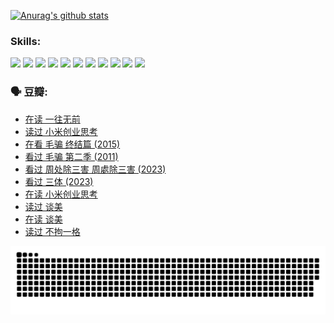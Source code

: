 
[![Anurag's github stats](https://github-readme-stats.vercel.app/api?username=w940853815)](https://github.com/anuraghazra/github-readme-stats)

### Skills:

<code><img height="32" src="https://cdn.jsdelivr.net/npm/simple-icons@v5/icons/python.svg"></code>
<code><img height="32" src="https://cdn.jsdelivr.net/npm/simple-icons@v5/icons/javascript.svg"></code>
<code><img height="32" src="https://cdn.jsdelivr.net/npm/simple-icons@v5/icons/django.svg"></code>
<code><img height="32" src="https://cdn.jsdelivr.net/npm/simple-icons@v5/icons/flask.svg"></code>
<code><img height="32" src="https://cdn.jsdelivr.net/npm/simple-icons@v5/icons/vuetify.svg"></code>
<code><img height="32" src="https://cdn.jsdelivr.net/npm/simple-icons@v5/icons/git.svg"></code>
<code><img height="32" src="https://cdn.jsdelivr.net/npm/simple-icons@v5/icons/docker.svg"></code>
<code><img height="32" src="https://cdn.jsdelivr.net/npm/simple-icons@v5/icons/postgresql.svg"></code>
<code><img height="32" src="https://cdn.jsdelivr.net/npm/simple-icons@v5/icons/elasticsearch.svg"></code>
<code><img height="32" src="https://cdn.jsdelivr.net/npm/simple-icons@v5/icons/macos.svg"></code>
<code><img height="32" src="https://cdn.jsdelivr.net/npm/simple-icons@v5/icons/linux.svg"></code>

### 🗣 豆瓣:

<!-- DOUBAN-ACTIVITIES:START -->
- [在读 一往无前](https://www.douban.com/people/136069238/status/4590507310/?_i=14212840)
- [读过 小米创业思考](https://www.douban.com/people/136069238/status/4590506983/?_i=14212840)
- [在看 毛骗 终结篇‎ (2015)](https://www.douban.com/people/136069238/status/4581971924/?_i=14212840)
- [看过 毛骗 第二季‎ (2011)](https://www.douban.com/people/136069238/status/4581971810/?_i=14212840)
- [看过 周处除三害 周處除三害‎ (2023)](https://www.douban.com/people/136069238/status/4575646701/?_i=14212840)
- [看过 三体‎ (2023)](https://www.douban.com/people/136069238/status/4574263039/?_i=14212840)
- [在读 小米创业思考](https://www.douban.com/people/136069238/status/4572047905/?_i=14212840)
- [读过 谈美](https://www.douban.com/people/136069238/status/4572047629/?_i=14212840)
- [在读 谈美](https://www.douban.com/people/136069238/status/4560861771/?_i=14212840)
- [读过 不拘一格](https://www.douban.com/people/136069238/status/4560861445/?_i=14212840)
<!-- DOUBAN-ACTIVITIES:END -->


![Snake animation](https://raw.githubusercontent.com/w940853815/w940853815/output/github-contribution-grid-snake.svg)

<!--
**w940853815/w940853815** is a ✨ _special_ ✨ repository because its `README.md` (this file) appears on your GitHub profile.

Here are some ideas to get you started:

- 🔭 I’m currently working on ...
- 🌱 I’m currently learning ...
- 👯 I’m looking to collaborate on ...
- 🤔 I’m looking for help with ...
- 💬 Ask me about ...
- 📫 How to reach me: ...
- 😄 Pronouns: ...
- ⚡ Fun fact: ...
-->
